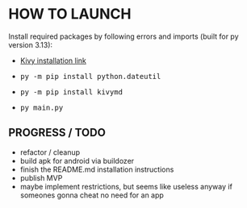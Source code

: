 # HOW TO LAUNCH  
Install required packages by following errors and imports (built for py version 3.13):  
* [Kivy installation link](https://kivy.org/doc/stable/gettingstarted/installation.html)  
* <pre>py -m pip install python.dateutil</pre>  
* <pre>py -m pip install kivymd</pre>  
* <pre>py main.py</pre>  
  
## PROGRESS / TODO  
* refactor / cleanup  
* build apk for android via buildozer  
* finish the README.md installation instructions  
* publish MVP  
* maybe implement restrictions, but seems like useless anyway if someones gonna cheat no need for an app  
